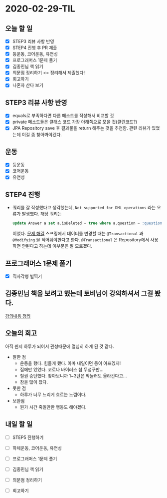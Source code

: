 # 2020-02-29-TIL

## 오늘 할 일

- [x] STEP3 리뷰 사항 반영
- [x] STEP4 진행 후 PR 제출
- [x] 등운동, 코어운동, 유연성
- [x] 프로그래머스 1문제 풀기
- [x] 김종민님 책 읽기
- [x] 의문점 정리하기 <= 정리해서 제출했다!
- [x] 회고하기
- [x] 나혼자 산다 보기

## STEP3 리뷰 사항 반영

- [x] equals로 부족하다면 다른 메소드를 작성해서 비교할 것
- [x] private 메소드들은 클래스 코드 가장 아래쪽으로 모을 것(클린코드?)
- [x] JPA Repository save 후 결과물을 return 해주는 것을 추천함. 관련 리뷰가 있었는데 이걸 좀 찾아봐야겠다.

## 운동

- [x] 등운동
- [x] 코어운동
- [x] 유연성

## STEP4 진행

- 쿼리를 잘 작성했다고 생각했는데, `Not supported for DML operations` 라는 오류가 발생했다.
  해당 쿼리는

  ```sql
  update Answer a set a.isDeleted = true where a.question = :question
  ```

  이었다.
  [문제 해결](https://stackoverflow.com/questions/44022076/jparepository-not-supported-for-dml-operations-delete-query)
  스프링에서 데이터를 변경할 때는 `@Transactional` 과 `@Modifying` 을 적어줘야한다고 한다.
  `@Transactional` 은 Repository에서 사용하면 안된다고 하는데 이부분은 잘 모르겠다.

## 프로그래머스 1문제 풀기

- [x] 직사각형 별찍기

## 김종민님 책을 보려고 했는데 토비님이 강의하셔서 그걸 봤다.

[강의내용 정리](https://gist.github.com/ksundong/b970afe390458df9b7395bec57cc290a)

## 오늘의 회고

아직 쉰지 하루가 되어서 관성때문에 열심히 하게 된 것 같다.

- 잘한 점
  - 운동을 했다. 힘들게 했다. 아마 내일이면 등이 아프겠지!
  - 집에만 있었다. 코로나 바이러스 참 무섭구만...
  - 철권 승단했다. 찾아보니까 1~3단은 막눌러도 올라간다고...
  - 잠을 많이 잤다.
- 못한 점
  - 하루가 너무 느리게 흐르는 느낌이다.
- 보완점
  - 뭔가 시간 죽일만한 행동도 해야겠다.

## 내일 할 일

- [ ] STEP5 진행하기
- [ ] 하체운동, 코어운동, 유연성
- [ ] 프로그래머스 1문제 풀기
- [ ] 김종민님 책 읽기
- [ ] 의문점 정리하기
- [ ] 회고하기

